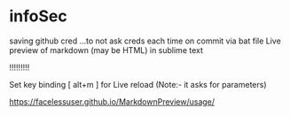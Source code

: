 # infoSec

saving github cred ...to not ask creds each time on commit via bat file
Live preview of markdown (may be HTML) in sublime text


!!!!!!!!!

Set key binding [ alt+m ] for Live reload (Note:- it asks for parameters)



https://facelessuser.github.io/MarkdownPreview/usage/